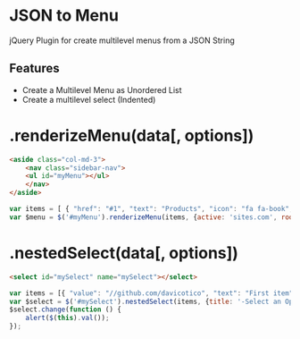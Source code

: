 # JSON to Menu
jQuery Plugin for create multilevel menus from a JSON String
## Features
* Create a Multilevel Menu as Unordered List
* Create a multilevel select (Indented)

# .renderizeMenu(data[, options])

```html
<aside class="col-md-3">
    <nav class="sidebar-nav">
    <ul id="myMenu"></ul>
    </nav>
</aside>
```

```javascript
var items = [ { "href": "#1", "text": "Products", "icon": "fa fa-book", "children": [ { "href": "//github.com", "text": "Books", "children": [ { "href": "#", "text": "Jquery" }, { "href": "codeigniter.com", "text": "Codeigniter" }, { "href": "#", "text": "Wordpress" } ] }, { "href": "#", "text": "Software" } ] }, { "href": "sites.com", "text": "Sites", "children": [ { "href": "//codeignitertutoriales.com", "text": "My Blog" }, { "href": "#", "text": "GitHub" } ] } ];
var $menu = $('#myMenu').renderizeMenu(items, {active: 'sites.com', rootClass: "metismenu", aParentClass: "has-arrow"});
```
# .nestedSelect(data[, options])

```html
<select id="mySelect" name="mySelect"></select>
```

```javascript
var items = [{ "value": "//github.com/davicotico", "text": "First item"}, { "value": "#1", "text": "Products", "children": [ { "value": "//github.com", "text": "Books", "children": [ { "value": "#", "text": "Jquery" }, { "value": "#", "text": "Codeigniter" }, { "value": "#", "text": "Wordpress" } ] }, { "value": "#", "text": "Software" } ] }, { "value": "#", "text": "Sites", "children": [ { "value": "//codeignitertutoriales.com", "text": "My Blog" }, { "value": "#", "text": "GitHub" } ] }, { "value": "//github.com/davicotico", "text": "Last item"} ];
var $select = $('#mySelect').nestedSelect(items, {title: '-Select an Option-'});
$select.change(function () {
    alert($(this).val());
});
```
